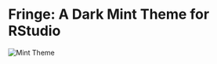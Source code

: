 # Fringe: A Dark Mint Theme for RStudio

![Mint Theme](https://github.com/eviolette/RStudioThemes/edit/master/Fringe/Fringe.png "Fringe")
